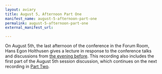 ```yaml
---
layout: aviary
title: August 5, Afternoon Part One
manifest_name: august-5-afternoon-part-one
permalink: august-5-afternoon-part-one
external_manifest_url: 

---
```

On August 5th, the last afternoon of the conference in the Forum Room, Hans Egon Holthusen gives a lecture in response to the conference talks and discussions from <a href="https://tanyaclement.github.io/harvard1953/august-4-evening-part-one">the evening before</a>. This recording also includes the first part of the August 5th session discussion, which continues on the next recording in <a href="https://tanyaclement.github.io/harvard1953/august-5-afternoon-part-two">Part Two</a>. 

